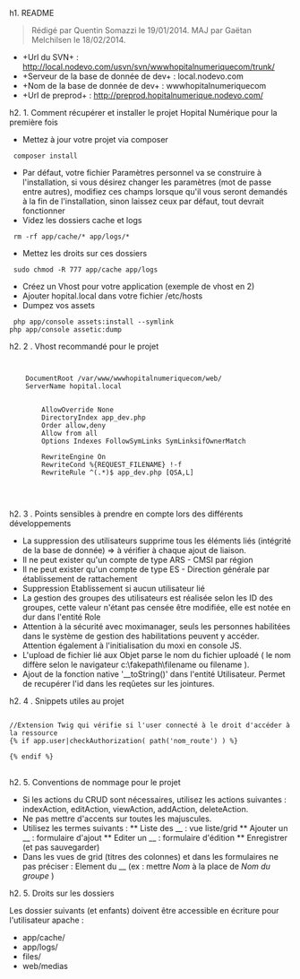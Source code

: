 h1. README

> Rédigé par Quentin Somazzi le 19/01/2014.
> MAJ par Gaëtan Melchilsen le 18/02/2014.

* +Url du SVN+ : http://local.nodevo.com/usvn/svn/wwwhopitalnumeriquecom/trunk/
* +Serveur de la base de donnée de dev+ : local.nodevo.com
* +Nom de la base de donnée de dev+ : wwwhopitalnumeriquecom
* +Url de preprod+ : http://preprod.hopitalnumerique.nodevo.com/

h2. 1. Comment récupérer et installer le projet Hopital Numérique pour la première fois

* Mettez à jour votre projet via composer
<pre><code class="php"> composer install
</code></pre>
* Par défaut, votre fichier Paramètres personnel va se construire à l'installation, si vous désirez changer les paramètres (mot de passe entre autres), modifiez ces champs lorsque qu'il vous seront demandés à la fin de l'installation, sinon laissez ceux par défaut, tout devrait fonctionner
* Videz les dossiers cache et logs
<pre><code class="php"> rm -rf app/cache/* app/logs/*
</code></pre>
* Mettez les droits sur ces dossiers
<pre><code class="php"> sudo chmod -R 777 app/cache app/logs
</code></pre>
* Créez un Vhost pour votre application (exemple de vhost en 2)
* Ajouter hopital.local dans votre fichier /etc/hosts
* Dumpez vos assets
<pre><code class="php"> php app/console assets:install --symlink
php app/console assetic:dump
</code></pre>

h2. 2 . Vhost recommandé pour le projet

<pre><code class="php">
<VirtualHost *:80>
    DocumentRoot /var/www/wwwhopitalnumeriquecom/web/
    ServerName hopital.local

    <Directory "/var/www/wwwhopitalnumeriquecom/web/">
        AllowOverride None
        DirectoryIndex app_dev.php
        Order allow,deny
        Allow from all
        Options Indexes FollowSymLinks SymLinksifOwnerMatch

        RewriteEngine On
        RewriteCond %{REQUEST_FILENAME} !-f
        RewriteRule ^(.*)$ app_dev.php [QSA,L]
    </Directory>
</VirtualHost>
</code>
</pre>


h2. 3 . Points sensibles à prendre en compte lors des différents développements

* La suppression des utilisateurs supprime tous les éléments liés (intégrité de la base de donnée) => à vérifier à chaque ajout de liaison.
* Il ne peut exister qu'un compte de type ARS - CMSI par région
* Il ne peut exister qu'un compte de type ES - Direction générale par établissement de rattachement
* Suppression Etablissement si aucun utilisateur lié
* La gestion des groupes des utilisateurs est réalisée selon les ID des groupes, cette valeur n'étant pas censée être modifiée, elle est notée en dur dans l'entité Role
* Attention à la sécurité avec moximanager, seuls les personnes habilitées dans le système de gestion des habilitations peuvent y accéder. Attention également à l'initialisation du moxi en console JS.
* L'upload de fichier lié aux Objet parse le nom du fichier uploadé ( le nom diffère selon le navigateur c:\fakepath\filename ou filename ).
* Ajout de la fonction native '__toString()' dans l'entité Utilisateur. Permet de recupérer l'id dans les reqûetes sur les jointures.

h2. 4 . Snippets utiles au projet 

<pre><code class="php">
//Extension Twig qui vérifie si l'user connecté à le droit d'accéder à la ressource
{% if app.user|checkAuthorization( path('nom_route') ) %}

{% endif %}
</code>
</pre>

h2. 5. Conventions de nommage pour le projet

* Si les actions du CRUD sont nécessaires, utilisez les actions suivantes : indexAction, editAction, viewAction, addAction, deleteAction.
* Ne pas mettre d'accents sur toutes les majuscules.
* Utilisez les termes suivants :
** Liste des __  : vue liste/grid
** Ajouter un __ : formulaire d'ajout
** Editer un __ : formulaire d'édition
** Enregistrer (et pas sauvegarder)
* Dans les vues de grid (titres des colonnes) et dans les formulaires ne pas préciser : Element du __  (ex : mettre *Nom* à la place de *Nom du groupe* )

h2. 5. Droits sur les dossiers

Les dossier suivants (et enfants) doivent être accessible en écriture pour l'utilisateur apache :
- app/cache/
- app/logs/
- files/
- web/medias
